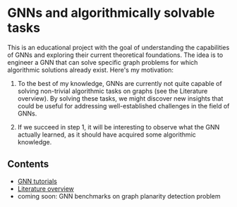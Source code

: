 # GNNs and algorithmically solvable tasks

This is an educational project with the goal of understanding the capabilities of GNNs and exploring their current theoretical foundations. The idea is to engineer a GNN that can solve specific graph problems for which algorithmic solutions already exist. Here's my motivation:

1. To the best of my knowledge, GNNs are currently not quite capable of solving non-trivial algorithmic tasks on graphs (see the Literature overview). By solving these tasks, we might discover new insights that could be useful for addressing well-established challenges in the field of GNNs.

2. If we succeed in step 1, it will be interesting to observe what the GNN actually learned, as it should have acquired some algorithmic knowledge.

## Contents

* [GNN tutorials](GNN_tutorials.md)
* [Literature overview](GNN_and_algorithmically_solvable_tasks.md)
* coming soon: GNN benchmarks on graph planarity detection problem

